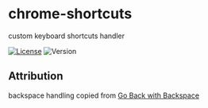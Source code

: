 # chrome-shortcuts

custom keyboard shortcuts handler

[![License](https://img.shields.io/github/license/seankhliao/chrome-shortcuts.svg?style=flat-square)](LICENSE)
![Version](https://img.shields.io/github/v/tag/seankhliao/chrome-shortcuts?sort=semver&style=flat-square)

## Attribution

backspace handling copied from [Go Back with Backspace](https://chrome.google.com/webstore/detail/go-back-with-backspace/eekailopagacbcdloonjhbiecobagjci?hl=en)
